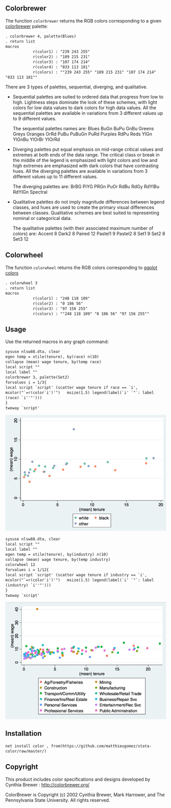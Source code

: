 



## Colorbrewer

The function `colorbrewer` returns the RGB colors corresponding to a given [colorbrewer](http://colorbrewer.org/) palette:

```
. colorbrewer 4, palette(Blues)
. return list
macros
			r(color1) : "239 243 255"
            r(color2) : "189 215 231"
            r(color3) : "107 174 214"
            r(color4) : "033 113 181"
            r(colors) : ""239 243 255" "189 215 231" "107 174 214" "033 113 181""
```

There are 3 types of palettes, sequential, diverging, and qualitative.

- Sequential palettes are suited to ordered data that progress from low to high. Lightness steps
dominate the look of these schemes, with light colors for low data values to dark colors for high
data values. All the sequential palettes are available in variations from 3 different values up to 9 different values.

	The sequential palettes names are: Blues BuGn BuPu GnBu Greens Greys Oranges OrRd PuBu PuBuGn PuRd Purples RdPu Reds YlGn YlGnBu YlOrBr YlOrRd

- Diverging palettes put equal emphasis on mid-range critical values and extremes at both ends
of the data range. The critical class or break in the middle of the legend is emphasized with light
colors and low and high extremes are emphasized with dark colors that have contrasting hues. All the diverging palettes are available in variations from 3 different values up to 11 different values.


	The diverging palettes are:	BrBG PiYG PRGn PuOr RdBu RdGy RdYlBu RdYlGn Spectral

- Qualitative palettes do not imply magnitude differences between legend classes, and hues are
used to create the primary visual differences between classes. Qualitative schemes are best suited
to representing nominal or categorical data. 

	The qualitative palettes (with their associated maximum number of colors) are: Accent 8 Dark2 8 Paired 12 Pastel1 9 Pastel2 8 Set1 9 Set2 8 Set3 12

## Colorwheel

The function `colorwheel` returns the RGB colors corresponding to [ggplot colors](img/ggplot.jpg)


```
. colorwheel 3
. return list
macros
			r(color1) : "248 118 109"
			r(color2) : "0 186 56"
			r(color3) : "97 156 255"
			r(colors) : ""248 118 109" "0 186 56" "97 156 255""

```

## Usage

Use the returned macros in any graph command:

```
sysuse nlsw88.dta, clear
egen temp = xtile(tenure), by(race) n(10)
collapse (mean) wage tenure, by(temp race)
local script ""
local label ""
colorbrewer 3, palette(Set2)
forvalues i = 1/3{
local script `script' (scatter wage tenure if race == `i', mcolor("`=r(color`i')'")   msize(1.5) legend(label(`i' `"`: label (race) `i''"')))
}
twoway `script'
```
![](img/graphset2.jpg)


```
sysuse nlsw88.dta, clear
local script ""
local label ""
egen temp = xtile(tenure), by(industry) n(10)
collapse (mean) wage tenure, by(temp industry)
colorwheel 12
forvalues i = 1/12{
local script `script' (scatter wage tenure if industry == `i', mcolor("`=r(color`i')'")   msize(1.5) legend(label(`i' `"`: label (industry) `i''"')))
}
twoway `script'
```
![](img/graphggplot.jpg)


## Installation

```
net install color , from(https://github.com/matthieugomez/stata-color/raw/master/)
```


## Copyright
This product includes color specifications and designs developed by Cynthia Brewer : http://colorbrewer.org/

ColorBrewer is Copyright (c) 2002 Cynthia Brewer, Mark Harrower, and The Pennsylvania State
University. All rights reserved.

